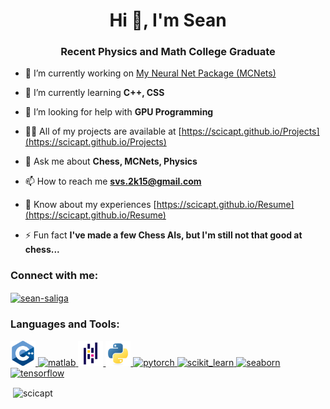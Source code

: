 <h1 align="center">Hi 👋, I'm Sean</h1>
<h3 align="center">Recent Physics and Math College Graduate</h3>

- 🔭 I’m currently working on [My Neural Net Package (MCNets)](https://github.com/SciCapt/Monte-Carlo-Neural-Nets)

- 🌱 I’m currently learning **C++, CSS**

- 🤝 I’m looking for help with **GPU Programming**

- 👨‍💻 All of my projects are available at [https://scicapt.github.io/Projects](https://scicapt.github.io/Projects)

- 💬 Ask me about **Chess, MCNets, Physics**

- 📫 How to reach me **svs.2k15@gmail.com**

- 📄 Know about my experiences [https://scicapt.github.io/Resume](https://scicapt.github.io/Resume)

- ⚡ Fun fact **I've made a few Chess AIs, but I'm still not that good at chess...**

<h3 align="left">Connect with me:</h3>
<p align="left">
<a href="https://linkedin.com/in/sean-saliga" target="blank"><img align="center" src="https://raw.githubusercontent.com/rahuldkjain/github-profile-readme-generator/master/src/images/icons/Social/linked-in-alt.svg" alt="sean-saliga" height="30" width="40" /></a>
</p>

<h3 align="left">Languages and Tools:</h3>
<p align="left"> <a href="https://www.w3schools.com/cpp/" target="_blank" rel="noreferrer"> <img src="https://raw.githubusercontent.com/devicons/devicon/master/icons/cplusplus/cplusplus-original.svg" alt="cplusplus" width="40" height="40"/> </a> <a href="https://www.mathworks.com/" target="_blank" rel="noreferrer"> <img src="https://upload.wikimedia.org/wikipedia/commons/2/21/Matlab_Logo.png" alt="matlab" width="40" height="40"/> </a> <a href="https://pandas.pydata.org/" target="_blank" rel="noreferrer"> <img src="https://raw.githubusercontent.com/devicons/devicon/2ae2a900d2f041da66e950e4d48052658d850630/icons/pandas/pandas-original.svg" alt="pandas" width="40" height="40"/> </a> <a href="https://www.python.org" target="_blank" rel="noreferrer"> <img src="https://raw.githubusercontent.com/devicons/devicon/master/icons/python/python-original.svg" alt="python" width="40" height="40"/> </a> <a href="https://pytorch.org/" target="_blank" rel="noreferrer"> <img src="https://www.vectorlogo.zone/logos/pytorch/pytorch-icon.svg" alt="pytorch" width="40" height="40"/> </a> <a href="https://scikit-learn.org/" target="_blank" rel="noreferrer"> <img src="https://upload.wikimedia.org/wikipedia/commons/0/05/Scikit_learn_logo_small.svg" alt="scikit_learn" width="40" height="40"/> </a> <a href="https://seaborn.pydata.org/" target="_blank" rel="noreferrer"> <img src="https://seaborn.pydata.org/_images/logo-mark-lightbg.svg" alt="seaborn" width="40" height="40"/> </a> <a href="https://www.tensorflow.org" target="_blank" rel="noreferrer"> <img src="https://www.vectorlogo.zone/logos/tensorflow/tensorflow-icon.svg" alt="tensorflow" width="40" height="40"/> </a> </p>

<p>&nbsp;<img align="center" src="https://github-readme-stats.vercel.app/api?username=scicapt&show_icons=true&theme=synthwave&locale=en" alt="scicapt" /></p>

